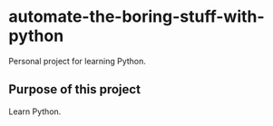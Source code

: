 # automate-the-boring-stuff-with-python
Personal project for learning Python.

## Purpose of this project
Learn Python.
